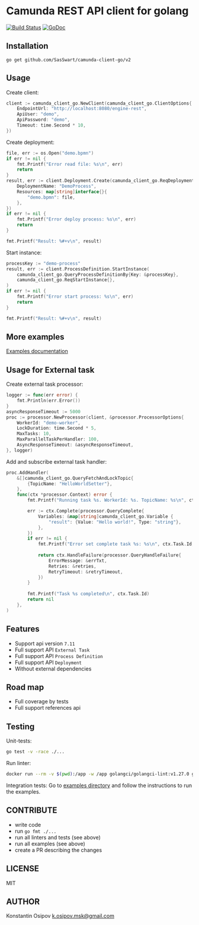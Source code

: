 # Camunda REST API client for golang
[![Build Status](https://travis-ci.org/SasSwart/camunda-client-go.svg?branch=master)](https://travis-ci.org/SasSwart/camunda-client-go)&nbsp;[![GoDoc](https://godoc.org/github.com/SasSwart/camunda-client-go?status.svg)](https://godoc.org/github.com/SasSwart/camunda-client-go)

Installation
-----------
	go get github.com/SasSwart/camunda-client-go/v2
	
Usage
-----------

Create client:
```go
client := camunda_client_go.NewClient(camunda_client_go.ClientOptions{
	EndpointUrl: "http://localhost:8080/engine-rest",
    ApiUser: "demo",
    ApiPassword: "demo",
    Timeout: time.Second * 10,
})
```

Create deployment:
```go
file, err := os.Open("demo.bpmn")
if err != nil {
    fmt.Printf("Error read file: %s\n", err)
    return
}
result, err := client.Deployment.Create(camunda_client_go.ReqDeploymentCreate{
    DeploymentName: "DemoProcess",
    Resources: map[string]interface{}{
        "demo.bpmn": file,
    },
})
if err != nil {
    fmt.Printf("Error deploy process: %s\n", err)
    return
}

fmt.Printf("Result: %#+v\n", result)
```

Start instance:
```go
processKey := "demo-process"
result, err := client.ProcessDefinition.StartInstance(
	camunda_client_go.QueryProcessDefinitionBy{Key: &processKey},
	camunda_client_go.ReqStartInstance{},
)
if err != nil {
    fmt.Printf("Error start process: %s\n", err)
    return
}

fmt.Printf("Result: %#+v\n", result)
```

More examples
-----------
[Examples documentation](examples/README.md)

Usage for External task
-----------

Create external task processor:
```go
logger := func(err error) {
	fmt.Println(err.Error())
}
asyncResponseTimeout := 5000
proc := processor.NewProcessor(client, &processor.ProcessorOptions{
    WorkerId: "demo-worker",
    LockDuration: time.Second * 5,
    MaxTasks: 10,
    MaxParallelTaskPerHandler: 100,
    AsyncResponseTimeout: &asyncResponseTimeout,
}, logger)
```

Add and subscribe external task handler: 
```go
proc.AddHandler(
    &[]camunda_client_go.QueryFetchAndLockTopic{
        {TopicName: "HelloWorldSetter"},
    },
    func(ctx *processor.Context) error {
        fmt.Printf("Running task %s. WorkerId: %s. TopicName: %s\n", ctx.Task.Id, ctx.Task.WorkerId, ctx.Task.TopicName)

        err := ctx.Complete(processor.QueryComplete{
            Variables: &map[string]camunda_client_go.Variable {
                "result": {Value: "Hello world!", Type: "string"},
            },
        })
        if err != nil {
            fmt.Printf("Error set complete task %s: %s\n", ctx.Task.Id, err)
            
            return ctx.HandleFailure(processor.QueryHandleFailure{
                ErrorMessage: &errTxt,
                Retries: &retries,
                RetryTimeout: &retryTimeout,
            })
        }
        
        fmt.Printf("Task %s completed\n", ctx.Task.Id)
        return nil
    },
)
```

Features
-----------

* Support api version `7.11`
* Full support API `External Task`
* Full support API `Process Definition`
* Full support API `Deployment`
* Without external dependencies

Road map
-----------

* Full coverage by tests
* Full support references api

Testing
-----------
Unit-tests:
```bash
go test -v -race ./...
```

Run linter:
```bash
docker run --rm -v $(pwd):/app -w /app golangci/golangci-lint:v1.27.0 golangci-lint run -v
```

Integration tests:
Go to [examples directory](examples/README.md) and follow the instructions to run the examples.

CONTRIBUTE
-----------
 * write code
 * run `go fmt ./...`
 * run all linters and tests (see above)
 * run all examples (see above)
 * create a PR describing the changes

LICENSE
-----------
MIT

AUTHOR
-----------
Konstantin Osipov <k.osipov.msk@gmail.com>